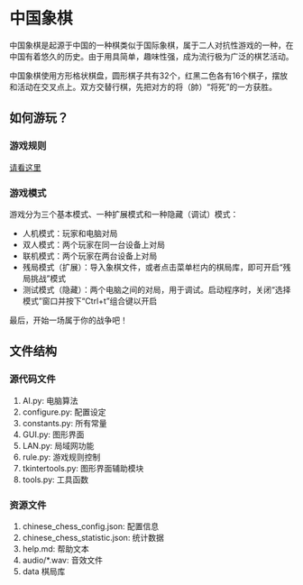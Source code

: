 # 中国象棋

中国象棋是起源于中国的一种棋类似于国际象棋，属于二人对抗性游戏的一种，在中国有着悠久的历史。由于用具简单，趣味性强，成为流行极为广泛的棋艺活动。

中国象棋使用方形格状棋盘，圆形棋子共有32个，红黑二色各有16个棋子，摆放和活动在交叉点上。双方交替行棋，先把对方的将（帥）“将死”的一方获胜。

## 如何游玩？

### 游戏规则

[请看这里](./chinese_chess/help.md)

### 游戏模式

游戏分为三个基本模式、一种扩展模式和一种隐藏（调试）模式：

- 人机模式：玩家和电脑对局
- 双人模式：两个玩家在同一台设备上对局
- 联机模式：两个玩家在两台设备上对局
- 残局模式（扩展）：导入象棋文件，或者点击菜单栏内的棋局库，即可开启“残局挑战”模式
- 测试模式（隐藏）：两个电脑之间的对局，用于调试。启动程序时，关闭“选择模式”窗口并按下“Ctrl+t”组合键以开启

最后，开始一场属于你的战争吧！

## 文件结构

### 源代码文件

1. AI.py:              电脑算法
2. configure.py:       配置设定
3. constants.py:       所有常量
4. GUI.py:             图形界面
5. LAN.py:             局域网功能
6. rule.py:            游戏规则控制
7. tkintertools.py:    图形界面辅助模块
8. tools.py:           工具函数

### 资源文件

1. chinese_chess_config.json:    配置信息
2. chinese_chess_statistic.json: 统计数据
3. help.md:        帮助文本
4. audio/*.wav:    音效文件
5. data            棋局库
